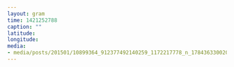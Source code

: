 ```yaml
---
layout: gram
time: 1421252788
caption: ""
latitude: 
longitude: 
media:
- media/posts/201501/10899364_912377492140259_1172217778_n_17843633002000351.jpg
---
```

